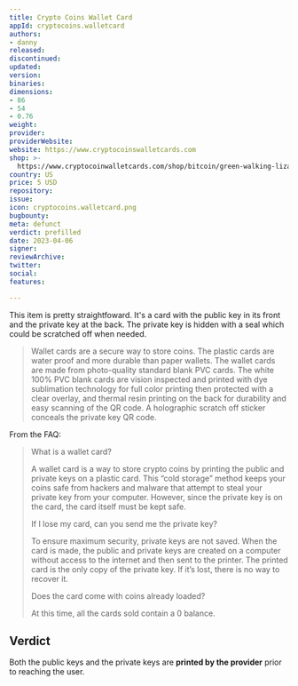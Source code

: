 ```yaml
---
title: Crypto Coins Wallet Card
appId: cryptocoins.walletcard
authors:
- danny
released: 
discontinued: 
updated: 
version: 
binaries: 
dimensions:
- 86
- 54
- 0.76
weight: 
provider: 
providerWebsite: 
website: https://www.cryptocoinswalletcards.com
shop: >-
  https://www.cryptocoinwalletcards.com/shop/bitcoin/green-walking-lizard-monster-burning-forest-phuj-bitcoin-wallet-card/
country: US
price: 5 USD
repository: 
issue: 
icon: cryptocoins.walletcard.png
bugbounty: 
meta: defunct
verdict: prefilled
date: 2023-04-06
signer: 
reviewArchive: 
twitter: 
social: 
features: 

---
```


This item is pretty straightfoward. It's a card with the public key in its front and the private key at the back. The private key is hidden with a seal which could be scratched off when needed. 

> Wallet cards are a secure way to store coins. The plastic cards are water proof and more durable than paper wallets. The wallet cards are made from photo-quality standard blank PVC cards. The white 100% PVC blank cards are vision inspected and printed with dye sublimation technology for full color printing then protected with a clear overlay, and thermal resin printing on the back for durability and easy scanning of the QR code. A holographic scratch off sticker conceals the private key QR code.

From the FAQ: 

> What is a wallet card?
> 
> A wallet card is a way to store crypto coins by printing the public and private keys on a plastic card. This “cold storage” method keeps your coins safe from hackers and malware that attempt to steal your private key from your computer. However, since the private key is on the card, the card itself must be kept safe.
>
> If I lose my card, can you send me the private key?
> 
> To ensure maximum security, private keys are not saved. When the card is made, the public and private keys are created on a computer without access to the internet and then sent to the printer. The printed card is the only copy of the private key. If it’s lost, there is no way to recover it.
>
> Does the card come with coins already loaded?
> 
> At this time, all the cards sold contain a 0 balance. 

## Verdict 

Both the public keys and the private keys are **printed by the provider** prior to reaching the user.
